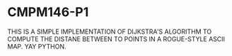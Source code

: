 # CMPM146-P1
THIS IS A SIMPLE IMPLEMENTATION OF DIJKSTRA'S ALGORITHM TO COMPUTE THE DISTANE BETWEEN TO POINTS IN A ROGUE-STYLE ASCII MAP. YAY PYTHON.
